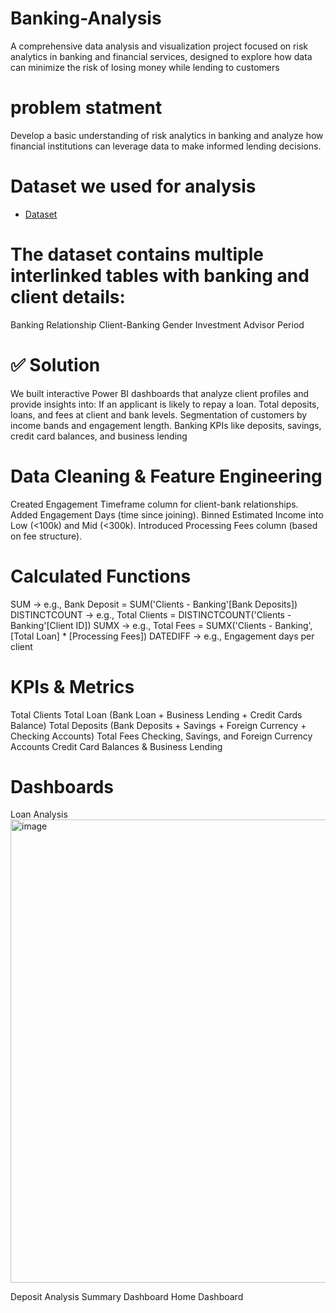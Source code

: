 # Banking-Analysis
A comprehensive data analysis and visualization project focused on risk analytics in banking and financial services, designed to explore how data can minimize the risk of losing money while lending to customers
# problem statment
Develop a basic understanding of risk analytics in banking and analyze how financial institutions can leverage data to make informed lending decisions.
# Dataset we used for analysis
- <a href="https://github.com/VivekMane57/Banking-Analysis/blob/main/Banking.xlsx">Dataset</a>
# The dataset contains multiple interlinked tables with banking and client details:
Banking Relationship
Client-Banking
Gender
Investment Advisor
Period

# ✅ Solution
We built interactive Power BI dashboards that analyze client profiles and provide insights into:
If an applicant is likely to repay a loan.
Total deposits, loans, and fees at client and bank levels.
Segmentation of customers by income bands and engagement length.
Banking KPIs like deposits, savings, credit card balances, and business lending

# Data Cleaning & Feature Engineering
Created Engagement Timeframe column for client-bank relationships.
Added Engagement Days (time since joining).
Binned Estimated Income into Low (<100k) and Mid (<300k).
Introduced Processing Fees column (based on fee structure).

# Calculated Functions
SUM → e.g., Bank Deposit = SUM('Clients - Banking'[Bank Deposits])
DISTINCTCOUNT → e.g., Total Clients = DISTINCTCOUNT('Clients - Banking'[Client ID])
SUMX → e.g., Total Fees = SUMX('Clients - Banking', [Total Loan] * [Processing Fees])
DATEDIFF → e.g., Engagement days per client

# KPIs & Metrics
Total Clients
Total Loan (Bank Loan + Business Lending + Credit Cards Balance)
Total Deposits (Bank Deposits + Savings + Foreign Currency + Checking Accounts)
Total Fees
Checking, Savings, and Foreign Currency Accounts
Credit Card Balances & Business Lending

# Dashboards
Loan Analysis
<img width="1327" height="741" alt="image" src="https://github.com/user-attachments/assets/b151c65e-28d5-4252-b056-56c423bc6f7e" />

Deposit Analysis
Summary Dashboard
Home Dashboard
